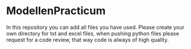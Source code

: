 # ModellenPracticum

In this repository you can add all files you have used. Please create your own directory for txt and excel files, when pushing python files please request for a code review, that way code is always of high quality.
